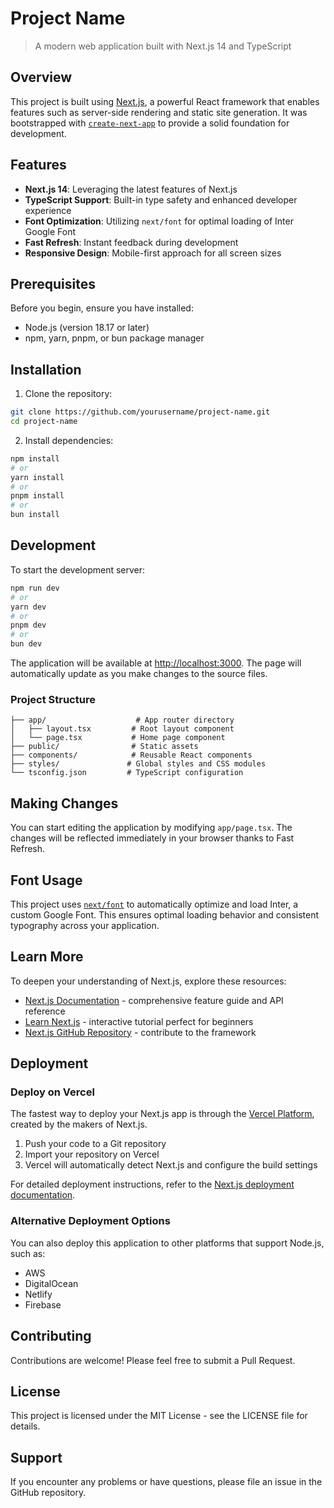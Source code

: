 # Project Name

> A modern web application built with Next.js 14 and TypeScript

## Overview

This project is built using [Next.js](https://nextjs.org/), a powerful React framework that enables features such as server-side rendering and static site generation. It was bootstrapped with [`create-next-app`](https://github.com/vercel/next.js/tree/canary/packages/create-next-app) to provide a solid foundation for development.

## Features

- **Next.js 14**: Leveraging the latest features of Next.js
- **TypeScript Support**: Built-in type safety and enhanced developer experience
- **Font Optimization**: Utilizing `next/font` for optimal loading of Inter Google Font
- **Fast Refresh**: Instant feedback during development
- **Responsive Design**: Mobile-first approach for all screen sizes

## Prerequisites

Before you begin, ensure you have installed:
- Node.js (version 18.17 or later)
- npm, yarn, pnpm, or bun package manager

## Installation

1. Clone the repository:
```bash
git clone https://github.com/yourusername/project-name.git
cd project-name
```

2. Install dependencies:
```bash
npm install
# or
yarn install
# or
pnpm install
# or
bun install
```

## Development

To start the development server:

```bash
npm run dev
# or
yarn dev
# or
pnpm dev
# or
bun dev
```

The application will be available at [http://localhost:3000](http://localhost:3000). The page will automatically update as you make changes to the source files.

### Project Structure

```
├── app/                    # App router directory
│   ├── layout.tsx         # Root layout component
│   └── page.tsx           # Home page component
├── public/                # Static assets
├── components/            # Reusable React components
├── styles/               # Global styles and CSS modules
└── tsconfig.json         # TypeScript configuration
```

## Making Changes

You can start editing the application by modifying `app/page.tsx`. The changes will be reflected immediately in your browser thanks to Fast Refresh.

## Font Usage

This project uses [`next/font`](https://nextjs.org/docs/basic-features/font-optimization) to automatically optimize and load Inter, a custom Google Font. This ensures optimal loading behavior and consistent typography across your application.

## Learn More

To deepen your understanding of Next.js, explore these resources:

- [Next.js Documentation](https://nextjs.org/docs) - comprehensive feature guide and API reference
- [Learn Next.js](https://nextjs.org/learn) - interactive tutorial perfect for beginners
- [Next.js GitHub Repository](https://github.com/vercel/next.js/) - contribute to the framework

## Deployment

### Deploy on Vercel

The fastest way to deploy your Next.js app is through the [Vercel Platform](https://vercel.com/new?utm_medium=default-template&filter=next.js&utm_source=create-next-app&utm_campaign=create-next-app-readme), created by the makers of Next.js.

1. Push your code to a Git repository
2. Import your repository on Vercel
3. Vercel will automatically detect Next.js and configure the build settings

For detailed deployment instructions, refer to the [Next.js deployment documentation](https://nextjs.org/docs/deployment).

### Alternative Deployment Options

You can also deploy this application to other platforms that support Node.js, such as:
- AWS
- DigitalOcean
- Netlify
- Firebase

## Contributing

Contributions are welcome! Please feel free to submit a Pull Request.

## License

This project is licensed under the MIT License - see the LICENSE file for details.

## Support

If you encounter any problems or have questions, please file an issue in the GitHub repository.

